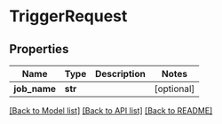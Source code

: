 # TriggerRequest

## Properties
Name | Type | Description | Notes
------------ | ------------- | ------------- | -------------
**job_name** | **str** |  | [optional] 

[[Back to Model list]](../README.md#documentation-for-models) [[Back to API list]](../README.md#documentation-for-api-endpoints) [[Back to README]](../README.md)


